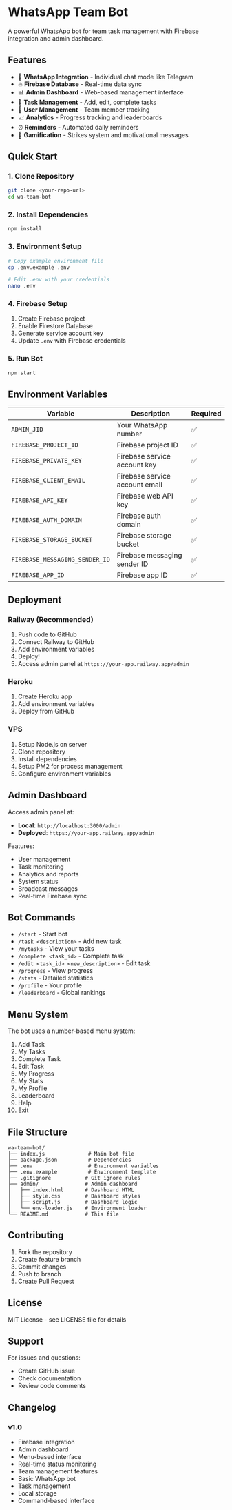 # WhatsApp Team Bot

A powerful WhatsApp bot for team task management with Firebase integration and admin dashboard.

## Features

- 📱 **WhatsApp Integration** - Individual chat mode like Telegram
- 🔥 **Firebase Database** - Real-time data sync
- 📊 **Admin Dashboard** - Web-based management interface
- 📝 **Task Management** - Add, edit, complete tasks
- 👥 **User Management** - Team member tracking
- 📈 **Analytics** - Progress tracking and leaderboards
- ⏰ **Reminders** - Automated daily reminders
- 🎯 **Gamification** - Strikes system and motivational messages

## Quick Start

### 1. Clone Repository
```bash
git clone <your-repo-url>
cd wa-team-bot
```

### 2. Install Dependencies
```bash
npm install
```

### 3. Environment Setup
```bash
# Copy example environment file
cp .env.example .env

# Edit .env with your credentials
nano .env
```

### 4. Firebase Setup
1. Create Firebase project
2. Enable Firestore Database
3. Generate service account key
4. Update `.env` with Firebase credentials

### 5. Run Bot
```bash
npm start
```

## Environment Variables

| Variable | Description | Required |
|----------|-------------|----------|
| `ADMIN_JID` | Your WhatsApp number | ✅ |
| `FIREBASE_PROJECT_ID` | Firebase project ID | ✅ |
| `FIREBASE_PRIVATE_KEY` | Firebase service account key | ✅ |
| `FIREBASE_CLIENT_EMAIL` | Firebase service account email | ✅ |
| `FIREBASE_API_KEY` | Firebase web API key | ✅ |
| `FIREBASE_AUTH_DOMAIN` | Firebase auth domain | ✅ |
| `FIREBASE_STORAGE_BUCKET` | Firebase storage bucket | ✅ |
| `FIREBASE_MESSAGING_SENDER_ID` | Firebase messaging sender ID | ✅ |
| `FIREBASE_APP_ID` | Firebase app ID | ✅ |

## Deployment

### Railway (Recommended)
1. Push code to GitHub
2. Connect Railway to GitHub
3. Add environment variables
4. Deploy!
5. Access admin panel at `https://your-app.railway.app/admin`

### Heroku
1. Create Heroku app
2. Add environment variables
3. Deploy from GitHub

### VPS
1. Setup Node.js on server
2. Clone repository
3. Install dependencies
4. Setup PM2 for process management
5. Configure environment variables

## Admin Dashboard

Access admin panel at:
- **Local**: `http://localhost:3000/admin`
- **Deployed**: `https://your-app.railway.app/admin`

Features:
- User management
- Task monitoring
- Analytics and reports
- System status
- Broadcast messages
- Real-time Firebase sync

## Bot Commands

- `/start` - Start bot
- `/task <description>` - Add new task
- `/mytasks` - View your tasks
- `/complete <task_id>` - Complete task
- `/edit <task_id> <new_description>` - Edit task
- `/progress` - View progress
- `/stats` - Detailed statistics
- `/profile` - Your profile
- `/leaderboard` - Global rankings

## Menu System

The bot uses a number-based menu system:
1. Add Task
2. My Tasks
3. Complete Task
4. Edit Task
5. My Progress
6. My Stats
7. My Profile
8. Leaderboard
9. Help
0. Exit

## File Structure

```
wa-team-bot/
├── index.js              # Main bot file
├── package.json          # Dependencies
├── .env                  # Environment variables
├── .env.example          # Environment template
├── .gitignore           # Git ignore rules
├── admin/               # Admin dashboard
│   ├── index.html       # Dashboard HTML
│   ├── style.css        # Dashboard styles
│   ├── script.js        # Dashboard logic
│   └── env-loader.js    # Environment loader
└── README.md            # This file
```

## Contributing

1. Fork the repository
2. Create feature branch
3. Commit changes
4. Push to branch
5. Create Pull Request

## License

MIT License - see LICENSE file for details

## Support

For issues and questions:
- Create GitHub issue
- Check documentation
- Review code comments

## Changelog

### v1.0
- Firebase integration
- Admin dashboard
- Menu-based interface
- Real-time status monitoring
- Team management features
- Basic WhatsApp bot
- Task management
- Local storage
- Command-based interface
